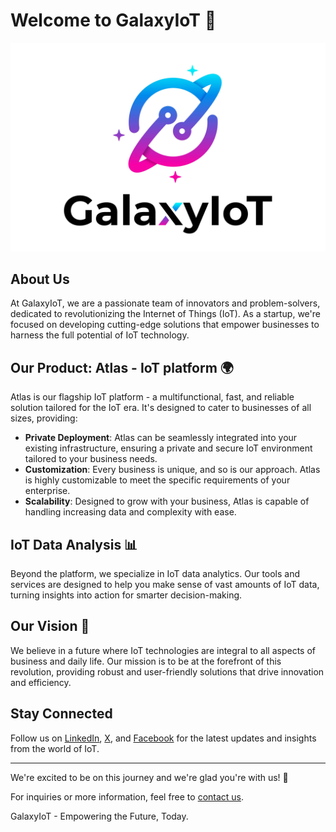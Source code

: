 # Welcome to GalaxyIoT 👋

![GalaxyIoT-logo](https://github.com/galaxyiot-code/.github/blob/main/profile/logo.jpg?raw=true)

## About Us

At GalaxyIoT, we are a passionate team of innovators and problem-solvers, dedicated to revolutionizing the Internet of Things (IoT). As a startup, we're focused on developing cutting-edge solutions that empower businesses to harness the full potential of IoT technology.

## Our Product: Atlas - IoT platform 🌍

Atlas is our flagship IoT platform - a multifunctional, fast, and reliable solution tailored for the IoT era. It's designed to cater to businesses of all sizes, providing:

- **Private Deployment**: Atlas can be seamlessly integrated into your existing infrastructure, ensuring a private and secure IoT environment tailored to your business needs.
- **Customization**: Every business is unique, and so is our approach. Atlas is highly customizable to meet the specific requirements of your enterprise.
- **Scalability**: Designed to grow with your business, Atlas is capable of handling increasing data and complexity with ease.

## IoT Data Analysis 📊

Beyond the platform, we specialize in IoT data analytics. Our tools and services are designed to help you make sense of vast amounts of IoT data, turning insights into action for smarter decision-making.

## Our Vision 🚀

We believe in a future where IoT technologies are integral to all aspects of business and daily life. Our mission is to be at the forefront of this revolution, providing robust and user-friendly solutions that drive innovation and efficiency.

## Stay Connected

Follow us on [LinkedIn](https://www.linkedin.com/company/galaxyiot/), [X](https://twitter.com/GalaxyIoT), and [Facebook](https://www.facebook.com/GalaxyIoT/) for the latest updates and insights from the world of IoT.

---

We're excited to be on this journey and we're glad you're with us! 🌟

For inquiries or more information, feel free to [contact us](mailto:officet@galaxyiot.cloud).

GalaxyIoT - Empowering the Future, Today.
